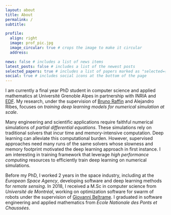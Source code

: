 ```yaml
---
layout: about
title: About
permalink: /
subtitle:

profile:
  align: right
  image: prof_pic.jpg
  image_circular: true # crops the image to make it circular
  address:

news: false # includes a list of news items
latest_posts: false # includes a list of the newest posts
selected_papers: true # includes a list of papers marked as "selected={true}"
social: true # includes social icons at the bottom of the page
---
```


I am currently a final year PhD student in computer science and applied mathematics at Université Grenoble Alpes in partnership with INRIA and [EDF](https://www.edf.fr/en/the-edf-group/inventing-the-future-of-energy/r-d-global-expertise). My research, under the supervision of [Bruno Raffin](https://team.inria.fr/datamove/team-members/bruno-raffin/) and Alejandro Ribes, focuses on _training deep learning models for numerical simulation at scale_.

Many engineering and scientific applications require faithful numerical simulations of _partial differential equations_. These simulations rely on traditional solvers that incur time and memory-intensive computation. Deep learning can alleviate this computational burden. However, supervised approaches need many runs of the same solvers whose slowness and memory footprint motivated the deep learning approach in first instance. I am interesting in training framework that leverage _high performance computing_ resources to efficiently train deep learning on numerical simulations.

Before my PhD, I worked 2 years in the space industry, including at the _European Space Agency_, developing software and deep learning methods for _remote sensing_. In 2018, I received a M.Sc in computer science from _Université de Montréal_, working on optimization software for swarm of robots under the supervision of [Giovanni Beltrame](https://mistlab.ca/people/beltrame/). I graduated in software engineering and applied mathematics from _École Nationale des Ponts et Chaussées_.
